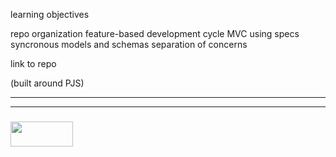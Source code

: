 learning objectives

repo organization
feature-based development cycle
MVC
using specs
syncronous models and schemas
separation of concerns

link to repo

(built around PJS)


___
___
### <a href="http://elewa.education/blog" target="_blank"><img src="https://user-images.githubusercontent.com/18554853/34921062-506450ae-f97d-11e7-875f-6feeb26ad72d.png" width="100" height="40"/></a>
